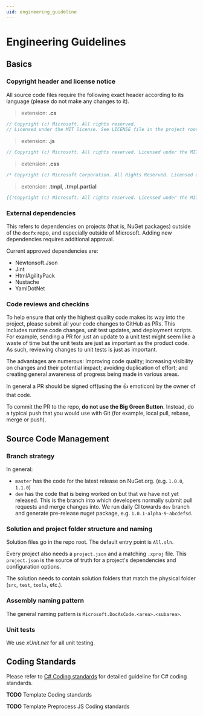 ```yaml
---
uid: engineering_guideline
---
```


Engineering Guidelines
=====================

Basics
---------------------

### Copyright header and license notice
All source code files require the following exact header according to its language (please do not make any changes to it).

> extension: **.cs**
>
```csharp
// Copyright (c) Microsoft. All rights reserved.
// Licensed under the MIT license. See LICENSE file in the project root for full license information.
```

> extension: **.js**
>
```js
// Copyright (c) Microsoft. All rights reserved. Licensed under the MIT license. See LICENSE file in the project root for full license information.
```

> extension: **.css**
>
```css
/* Copyright (c) Microsoft Corporation. All Rights Reserved. Licensed under the MIT License. See License.txt in the project root for license information. */
```

> extension: **.tmpl**, **.tmpl.partial**
>
```mustache
{{!Copyright (c) Microsoft. All rights reserved. Licensed under the MIT license. See LICENSE file in the project root for full license information.}}
```

### External dependencies
This refers to dependencies on projects (that is, NuGet packages) outside of the `docfx` repo, and especially outside of Microsoft. Adding new dependencies requires additional approval.

Current approved dependencies are:
* Newtonsoft.Json
* Jint
* HtmlAgilityPack
* Nustache
* YamlDotNet

### Code reviews and checkins
To help ensure that only the highest quality code makes its way into the project, please submit all your code changes to GitHub as PRs. This includes runtime code changes, unit test updates, and deployment scripts. For example, sending a PR for just an update to a unit test might seem like a waste of time but the unit tests are just as important as the product code. As such, reviewing changes to unit tests is just as important.

The advantages are numerous: Improving code quality; increasing visibility on changes and their potential impact; avoiding duplication of effort; and creating general awareness of progress being made in various areas.

In general a PR should be signed off(using the :+1: emoticon) by the owner of that code.

To commit the PR to the repo, **do not use the Big Green Button**. Instead, do a typical push that you would use with Git (for example, local pull, rebase, merge or push).

Source Code Management
---------------------

### Branch strategy
In general:

* `master` has the code for the latest release on NuGet.org. (e.g. `1.0.0`, `1.1.0`)
* `dev` has the code that is being worked on but that we have not yet released. This is the branch into which developers normally submit pull requests and merge changes into. We run daily CI towards `dev` branch and generate pre-release nuget package, e.g. `1.0.1-alpha-9-abcdefsd`.

### Solution and project folder structure and naming
Solution files go in the repo root. The default entry point is `All.sln`.

Every project also needs a `project.json` and a matching `.xproj` file. This `project.json` is the source of truth for a project's dependencies and configuration options.

The solution needs to contain solution folders that match the physical folder (`src`, `test`, `tools`, etc.).

### Assembly naming pattern
The general naming pattern is `Microsoft.DocAsCode.<area>.<subarea>`.

### Unit tests
We use *xUnit.net* for all unit testing.

Coding Standards
------------------
Please refer to [C# Coding standards](csharp_coding_standards.md) for detailed guideline for C# coding standards.

**TODO** Template Coding standards

**TODO** Template Preprocess JS Coding standards
